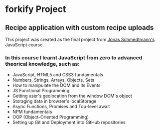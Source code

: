 # forkify Project

## Recipe application with custom recipe uploads

This project was created as the final project from [Jonas Schmedtmann's](https://twitter.com/jonasschmedtman) JavaScript course.

### In this course I learnt JavaScript from zero to advanced theorical knowledge, such as:

- JavaScript, HTML5 and CSS3 fundamentals
- Numbers, Strings, Arrays, Objects, Sets
- How to manipulate the DOM and its Events
- JS Functional Programming
- Getting user's geolocation from the window DOM's object
- Storaging data in browser's localStorage
- Async Functions, Promises and Top-level await
- NPM fundamentals
- OOP (Object-Oriented Programming)
- Setting up Git and Deployment into GitHub repositories
